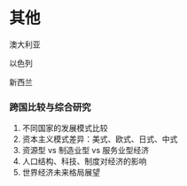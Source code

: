 # 其他

澳大利亚

以色列

新西兰





### 跨国比较与综合研究

1. 不同国家的发展模式比较
2. 资本主义模式差异：美式、欧式、日式、中式
3. 资源型 vs 制造业型 vs 服务业型经济
4. 人口结构、科技、制度对经济的影响
5. 世界经济未来格局展望
